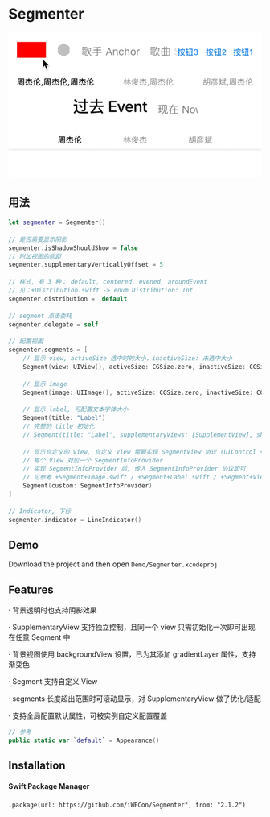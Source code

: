 # Segmenter

![Preview](Demo/shot.gif)

## 用法

```swift
let segmenter = Segmenter()

// 是否需要显示阴影
segmenter.isShadowShouldShow = false
// 附加视图的间距
segmenter.supplementaryVerticallyOffset = 5

// 样式, 有 3 种： default, centered, evened, aroundEvent
// 见：+Distribution.swift -> enum Distribution: Int
segmenter.distribution = .default

// segment 点击委托
segmenter.delegate = self

// 配置视图
segmenter.segments = [
    // 显示 view, activeSize 选中时的大小，inactiveSize: 未选中大小
    Segment(view: UIView(), activeSize: CGSize.zero, inactiveSize: CGSize.zero),
    
    // 显示 image 
    Segment(image: UIImage(), activeSize: CGSize.zero, inactiveSize: CGSize.zero)
    
    // 显示 label, 可配置文本字体大小
    Segment(title: "Label")
    // 完整的 title 初始化
    // Segment(title: "Label", supplementaryViews: [SupplementView], shadowHidden: false, activeFont: UIFont, activeColor: UIColor, inactiveFont: UIFont, inactiveColor: UIColor)
    
    // 显示自定义的 View, 自定义 View 需要实现 SegmentView 协议 (UIControl + SegmentViewProvider)
    // 每个 View 对应一个 SegmentInfoProvider
    // 实现 SegmentInfoProvider 后, 传入 SegmentInfoProvider 协议即可
    // 可参考 +Segment+Image.swift / +Segment+Label.swift / +Segment+View.swift
    Segment(custom: SegmentInfoProvider)
]

// Indicator, 下标
segmenter.indicator = LineIndicator()
```


## Demo

Download the project and then open `Demo/Segmenter.xcodeproj`


## Features

· 背景透明时也支持阴影效果

· SupplementaryView 支持独立控制，且同一个 view 只需初始化一次即可出现在任意 Segment 中

· 背景视图使用 backgroundView 设置，已为其添加 gradientLayer 属性，支持渐变色

· Segment 支持自定义 View

· segments 长度超出范围时可滚动显示，对 SupplementaryView 做了优化/适配

· 支持全局配置默认属性，可被实例自定义配置覆盖

```swift
// 参考
public static var `default` = Appearance()
```


## Installation

#### Swift Package Manager
`.package(url: https://github.com/iWECon/Segmenter", from: "2.1.2")`
